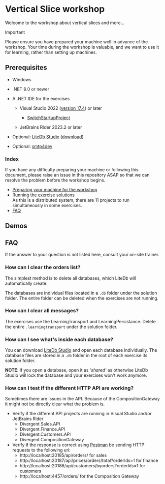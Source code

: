 # Vertical Slice workshop

Welcome to the workshop about vertical slices and more...

> [!important]
>
> Please ensure you have prepared your machine well in advance of the workshop. Your time during the workshop is valuable, and we want to use it for learning, rather than setting up machines.

## Prerequisites

- Windows
- .NET 9.0 or newer
- A .NET IDE for the exercises
  - Visual Studio 2022 ([version 17.4](https://github.com/dotnet/core/blob/main/release-notes/7.0/7.0.0/7.0.0.md#visual-studio-compatibility)) or later
    - [SwitchStartupProject](https://marketplace.visualstudio.com/items?itemName=vs-publisher-141975.SwitchStartupProjectForVS2022)

  - JetBrains Rider 2023.2 or later

- Optional: [LiteDb Studio](https://github.com/mbdavid/LiteDB.Studio) ([download](https://github.com/mbdavid/LiteDB.Studio/releases))
  
- Optional: [smtp4dev](https://github.com/rnwood/smtp4dev)
  


### Index

If you have any difficulty preparing your machine or following this document, please raise an issue in this repository ASAP so that we can resolve the problem before the workshop begins.

- [Preparing your machine for the workshop](preparing.md)
- [Running the exercise solutions](running-exercise.md)  
  As this is a distributed system, there are 11 projects to run simultaneously in some exercises.
- [FAQ](#faq)

## Demos

## FAQ

If the answer to your question is not listed here, consult your on-site trainer.

### How can I clear the orders list?

The simplest method is to delete all databases, which LiteDb will automatically create.

The databases are individual files located in a `.db` folder under the solution folder. The entire folder can be deleted when the exercises are not running.

### How can I clear all messages?

The exercises use the LearningTransport and LearningPersistance. Delete the entire `.learningtransport` under the solution folder.

### How can I see what's inside each database?

You can download [LiteDb Studio](https://github.com/mbdavid/LiteDB.Studio/releases) and open each database individually. The database files are stored in a `.db` folder in the root of each exercise its solution folder.

**NOTE**: If you open a database, open it as *'shared'* as otherwise LiteDb Studio will lock the database and your exercises won't work anymore.

### How can I test if the different HTTP API are working?

Sometimes there are issues in the API. Because of the CompositionGateway it might not be directly clear what the problem is.

- Verify if the different API projects are running in Visual Studio and/or JetBrains Rider
  - Divergent.Sales.API
  - Divergent.Finance.API
  - Divergent.Customers.API
  - Divergent.CompositionGateway
- Verify if the response is correct using [Postman](https://www.postman.com/downloads/) be sending HTTP requests to the following uri:
  - http://localhost:20185/api/orders/ for sales
  - http://localhost:20187/api/prices/orders/total?orderIds=1 for finance
  - http://localhost:20186/api/customers/byorders?orderIds=1 for customers
  - http://localhost:4457/orders/ for the Composition Gateway

